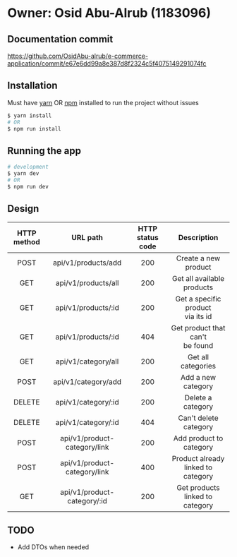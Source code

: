 # Owner: Osid Abu-Alrub (1183096)

## Documentation commit

https://github.com/OsidAbu-alrub/e-commerce-application/commit/e67e6dd99a8e387d8f2324c5f4075149291074fc

## Installation

Must have [yarn](https://classic.yarnpkg.com/lang/en/docs/install/#windows-stable) OR [npm](https://nodejs.org/en/download/) installed to run the project without issues

```bash
$ yarn install
# OR
$ npm run install
```

## Running the app

```bash
# development
$ yarn dev
# OR
$ npm run dev
```

## Design

| HTTP method |           URL path           | HTTP status code |              Description               |
| :---------: | :--------------------------: | :--------------: | :------------------------------------: |
|    POST     |     api/v1/products/add      |       200        |          Create a new product          |
|     GET     |     api/v1/products/all      |       200        |     Get all available<br>products      |
|     GET     |     api/v1/products/:id      |       200        |  Get a specific product<br>via its id  |
|     GET     |     api/v1/products/:id      |       404        |   Get product that can't<br>be found   |
|     GET     |     api/v1/category/all      |       200        |           Get all categories           |
|    POST     |     api/v1/category/add      |       200        |           Add a new category           |
|   DELETE    |     api/v1/category/:id      |       200        |           Delete a category            |
|   DELETE    |     api/v1/category/:id      |       404        |         Can't delete category          |
|    POST     | api/v1/product-category/link |       200        |        Add product to category         |
|    POST     | api/v1/product-category/link |       400        | Product already linked to <br>category |
|     GET     | api/v1/product-category/:id  |       200        |    Get products linked to category     |

## TODO

- Add DTOs when needed
